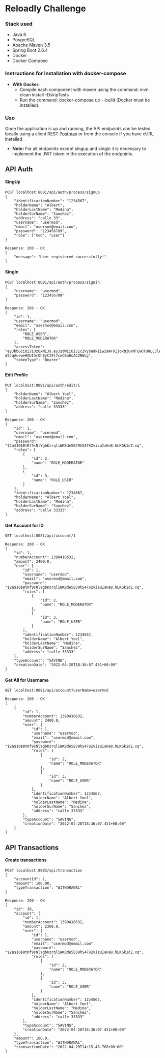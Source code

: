 # Reloadly Challenge


### Stack used
- Java 8
- PosgreSQL 
- Apache Maven 3.5
- Spring Boot 2.6.4
- Docker
- Docker Compose

### Instructions for installation with docker-compose

+ **With Docker:**
    + Compile each component with maven using the command: mvn clean install -DskipTests
    + Run the command: docker-compose up --build (Docker must be installed).
    

### Uso
Once the application is up and running, the API endpoints can be tested locally using a client
REST [Postman](https://www.getpostman.com/) or from the console if you have cURL installed.

+ **Note:** For all endpoints except singup and singin it is necessary to implement the JWT token in the execution of the endpoints.

API Auth
-----
#### SingUp
```
POST localhost:8081/api/auth/process/signup
{
    "identificationNumber": "1234567",
    "holderName": "Albert",
    "holderLastName": "Medina",
    "holderSurName": "Sanchez",
    "address": "calle 33",
    "username": "usermod",
    "email": "usermod@email.com",
    "password": "123456789",
    "role": ["mod", "user"]
}
```
```
Response: 200 - OK
{
    "message": "User registered successfully!"
}
```
#### SingIn
```
POST localhost:8081/api/auth/process/signin
{
    "username": "usermod",
    "password": "123456789"
}
```
```
Response: 200 - OK
{
    "id": 1,
    "username": "usermod",
    "email": "usermod@email.com",
    "roles": [
        "ROLE_USER",
        "ROLE_MODERATOR"
    ],
    "accessToken": "eyJhbGciOiJIUzUxMiJ9.eyJzdWIiOiJ1c2VybW9kIiwiaWF0IjoxNjUxMTcwOTU0LCJleHAiOjE2NTEyNTczNTR9.39A1xqBqH0pKj3yrODLWDZ_wyUPWZOq_P6tVi7JlmHPR6Ir-d5JqAueweHAUIGrQh8yC29l7cnCBu8oACZN6Lg",
    "tokenType": "Bearer"
}
```
#### Edit Profile
```
PUT localhost:8081/api/auth/edit/1
{
    "holderName": "Albert Yoel",
    "holderLastName": "Medina",
    "holderSurName": "Sanchez",
    "address": "calle 33333"
}
```
```
Response: 200 - OK
{
    "id": 1,
    "username": "usermod",
    "email": "usermod@email.com",
    "password": "$2a$10$8tRf9sNlYgbKzrqliWKBde5BJ9hS478ZvizuIaHa8.hLKGk1dZ.xq",
    "roles": [
        {
            "id": 2,
            "name": "ROLE_MODERATOR"
        },
        {
            "id": 3,
            "name": "ROLE_USER"
        }
    ],
    "identificationNumber": 1234567,
    "holderName": "Albert Yoel",
    "holderLastName": "Medina",
    "holderSurName": "Sanchez",
    "address": "calle 33333"
}
```
#### Get Account for ID
```
GET localhost:8081/api/account/1
```
```
Response: 200 - OK
{
    "id": 1,
    "numberAccount": 1390410632,
    "amount": 2400.0,
    "user": {
        "id": 1,
        "username": "usermod",
        "email": "usermod@email.com",
        "password": "$2a$10$8tRf9sNlYgbKzrqliWKBde5BJ9hS478ZvizuIaHa8.hLKGk1dZ.xq",
        "roles": [
            {
                "id": 2,
                "name": "ROLE_MODERATOR"
            },
            {
                "id": 3,
                "name": "ROLE_USER"
            }
        ],
        "identificationNumber": 1234567,
        "holderName": "Albert Yoel",
        "holderLastName": "Medina",
        "holderSurName": "Sanchez",
        "address": "calle 33333"
    },
    "typeAccount": "SAVING",
    "creationDate": "2022-04-28T18:36:07.451+00:00"
}
```
#### Get All for Username
```
GET localhost:8081/api/account?userName=usermod
```
```
Response: 200 - OK
[
    {
        "id": 1,
        "numberAccount": 1390410632,
        "amount": 2400.0,
        "user": {
            "id": 1,
            "username": "usermod",
            "email": "usermod@email.com",
            "password": "$2a$10$8tRf9sNlYgbKzrqliWKBde5BJ9hS478ZvizuIaHa8.hLKGk1dZ.xq",
            "roles": [
                {
                    "id": 2,
                    "name": "ROLE_MODERATOR"
                },
                {
                    "id": 3,
                    "name": "ROLE_USER"
                }
            ],
            "identificationNumber": 1234567,
            "holderName": "Albert Yoel",
            "holderLastName": "Medina",
            "holderSurName": "Sanchez",
            "address": "calle 33333"
        },
        "typeAccount": "SAVING",
        "creationDate": "2022-04-28T18:36:07.451+00:00"
    }
]
```
API Transactions
-----
#### Create transactions
```
POST localhost:8083/api/transaction
{
    "accountId": 1,
    "amount": 100.00,
    "typeTransaction": "WITHDRAWAL"
}
```
```
Response: 200 - OK
{
    "id": 39,
    "account": {
        "id": 1,
        "numberAccount": 1390410632,
        "amount": 2300.0,
        "user": {
            "id": 1,
            "username": "usermod",
            "email": "usermod@email.com",
            "password": "$2a$10$8tRf9sNlYgbKzrqliWKBde5BJ9hS478ZvizuIaHa8.hLKGk1dZ.xq",
            "roles": [
                {
                    "id": 2,
                    "name": "ROLE_MODERATOR"
                },
                {
                    "id": 3,
                    "name": "ROLE_USER"
                }
            ],
            "identificationNumber": 1234567,
            "holderName": "Albert Yoel",
            "holderLastName": "Medina",
            "holderSurName": "Sanchez",
            "address": "calle 33333"
        },
        "typeAccount": "SAVING",
        "creationDate": "2022-04-28T18:36:07.451+00:00"
    },
    "amount": 100.0,
    "typeTransaction": "WITHDRAWAL",
    "transactionDate": "2022-04-29T14:15:48.768+00:00"
}
```




